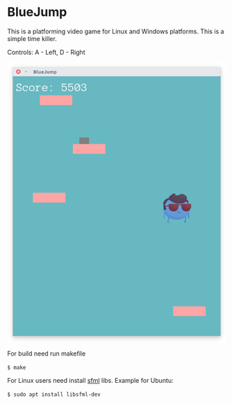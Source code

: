 # BlueJump
This is a platforming video game for Linux and Windows platforms. This is a simple time killer.

Controls: A - Left, D - Right

![Game Screenshot](https://github.com/Zivit/BlueJump/blob/master/screenshot.png)

For build need run makefile

`$ make`

For Linux users need install [sfml](http://www.sfml-dev.org/index.php "Simple and Fast Multimedia Library") libs. Example for Ubuntu:

`$ sudo apt install libsfml-dev`
